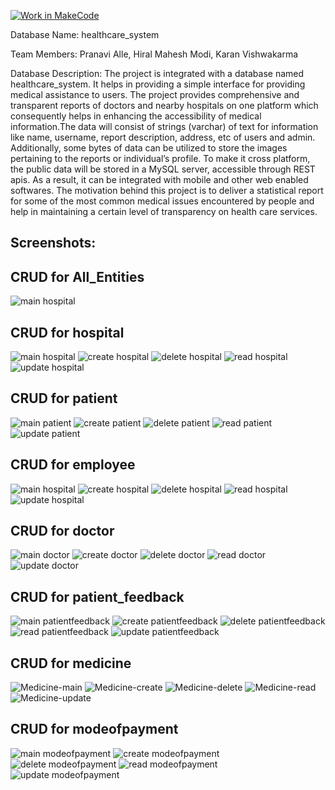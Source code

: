 [![Work in MakeCode](https://classroom.github.com/assets/work-in-make-code-c53f0c86300af1a64cdd5dc830e2509efd17c8cb483a722cacaee84d10eb8ec9.svg)](https://classroom.github.com/online_ide?assignment_repo_id=5817036&assignment_repo_type=AssignmentRepo)

Database Name:
healthcare_system

Team Members:
Pranavi Alle,
Hiral Mahesh Modi,
Karan Vishwakarma

Database Description:
The project is integrated with a database named healthcare_system. It helps in providing a simple interface for providing medical assistance to users. The project provides comprehensive and transparent reports of doctors and nearby hospitals on one platform which consequently helps in enhancing the accessibility of medical information.The data will consist of strings (varchar) of text for information like name, username, report description, address, etc of users and admin. Additionally, some bytes of data can be utilized to store the images pertaining to the reports or individual’s profile. To make it cross platform, the public data will be stored in a MySQL server, accessible through REST apis. As a result, it can be integrated with mobile and other web enabled softwares. The motivation behind this project is to deliver a statistical report for some of the most common medical issues encountered by people and help in maintaining a certain level of transparency on health care services.


## Screenshots:

## CRUD for All_Entities
![main hospital](/screenshot/all_entities.png?raw=true)

## CRUD for hospital
![main hospital](/screenshot/hospital_main.png?raw=true)
![create hospital](/screenshot/hospital_create.png?raw=true)
![delete hospital](/screenshot/hospital_delete.png?raw=true)
![read hospital](/screenshot/hospital_read.png?raw=true)
![update hospital](/screenshot/hopsital_update.png?raw=true)

## CRUD for patient
![main patient](/screenshot/patient_main.png?raw=true)
![create patient](/screenshot/patient_create.png?raw=true)
![delete patient](/screenshot/patient_delete.png?raw=true)
![read patient](/screenshot/patient_read.png?raw=true)
![update patient](/screenshot/patient_update.png?raw=true)

## CRUD for employee
![main hospital](/screenshot/employee_main.png?raw=true)
![create hospital](/screenshot/employee_create.png?raw=true)
![delete hospital](/screenshot/employee_delete.png?raw=true)
![read hospital](/screenshot/employee_read.png?raw=true)
![update hospital](/screenshot/employee_update.png?raw=true)

## CRUD for doctor
![main doctor](/screenshot/doctor_main.png?raw=true)
![create doctor](/screenshot/doctor_create.png?raw=true)
![delete doctor](/screenshot/doctor_delete.png?raw=true)
![read doctor](/screenshot/doctor_read.png?raw=true)
![update doctor](/screenshot/doctor_update.png?raw=true)

## CRUD for patient_feedback
![main patientfeedback](/screenshot/patientfeedback_main.png?raw=true)
![create patientfeedback](/screenshot/patientfeedback_create.png?raw=true)
![delete patientfeedback](/screenshot/patientfeedback_delete.png?raw=true)
![read patientfeedback](/screenshot/patientfeedback_read.png?raw=true)
![update patientfeedback](/screenshot/patient_feedback_update.png?raw=true)


## CRUD for medicine
![Medicine-main](https://user-images.githubusercontent.com/89802060/143816254-a8f195d0-4ed9-445d-93b4-e916528cc188.png)
![Medicine-create](https://user-images.githubusercontent.com/89802060/143816375-41359bc7-42f6-4604-af02-867e52cab244.png)
![Medicine-delete](https://user-images.githubusercontent.com/89802060/143816385-8b8cce34-b9e2-43a7-a633-dbd578cb9da1.png)
![Medicine-read](https://user-images.githubusercontent.com/89802060/143816405-d5e493db-5e8e-4c66-b0ed-03b81efcb8fe.png)
![Medicine-update](https://user-images.githubusercontent.com/89802060/143816422-34c65a51-3ed9-4d8f-89b4-68ac715ec0f2.png)

## CRUD for modeofpayment
![main modeofpayment](/screenshot/modeofpayment_main.png?raw=true)
![create modeofpayment](/screenshot/modeofpayment_create.png?raw=true)
![delete modeofpayment](/screenshot/modeofpayment_delete.png?raw=true)
![read modeofpayment](/screenshot/modeofpayment_read.png?raw=true)
![update modeofpayment](/screenshot/modeofpayment_update.png?raw=true)
